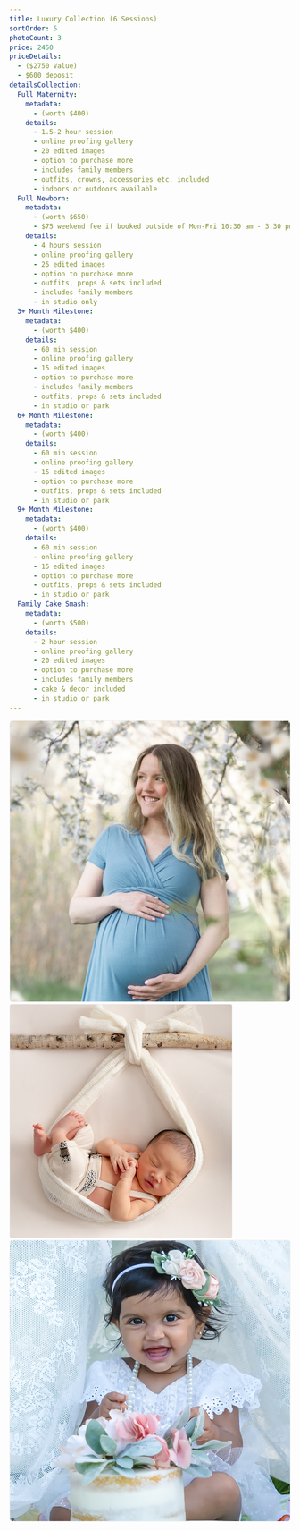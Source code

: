 ```yaml
---
title: Luxury Collection (6 Sessions)
sortOrder: 5
photoCount: 3
price: 2450
priceDetails:
  - ($2750 Value)
  - $600 deposit
detailsCollection:
  Full Maternity:
    metadata:
      - (worth $400)
    details:
      - 1.5-2 hour session
      - online proofing gallery
      - 20 edited images
      - option to purchase more
      - includes family members
      - outfits, crowns, accessories etc. included
      - indoors or outdoors available
  Full Newborn:
    metadata:
      - (worth $650)
      - $75 weekend fee if booked outside of Mon-Fri 10:30 am - 3:30 pm
    details:
      - 4 hours session
      - online proofing gallery
      - 25 edited images
      - option to purchase more
      - outfits, props & sets included
      - includes family members
      - in studio only
  3+ Month Milestone:
    metadata:
      - (worth $400)
    details:
      - 60 min session
      - online proofing gallery
      - 15 edited images
      - option to purchase more
      - includes family members
      - outfits, props & sets included
      - in studio or park
  6+ Month Milestone:
    metadata:
      - (worth $400)
    details:
      - 60 min session
      - online proofing gallery
      - 15 edited images
      - option to purchase more
      - outfits, props & sets included
      - in studio or park
  9+ Month Milestone:
    metadata:
      - (worth $400)
    details:
      - 60 min session
      - online proofing gallery
      - 15 edited images
      - option to purchase more
      - outfits, props & sets included
      - in studio or park
  Family Cake Smash:
    metadata:
      - (worth $500)
    details:
      - 2 hour session
      - online proofing gallery
      - 20 edited images
      - option to purchase more
      - includes family members
      - cake & decor included
      - in studio or park
---
```


![Pregnant woman in blue dress](../../assets/blueDressPrego.jpg)
![Baby In Sling](../../assets/BabyInSling.png)
![Baby in white dress and cake](../../assets/whiteDressBabyCake.jpg)
